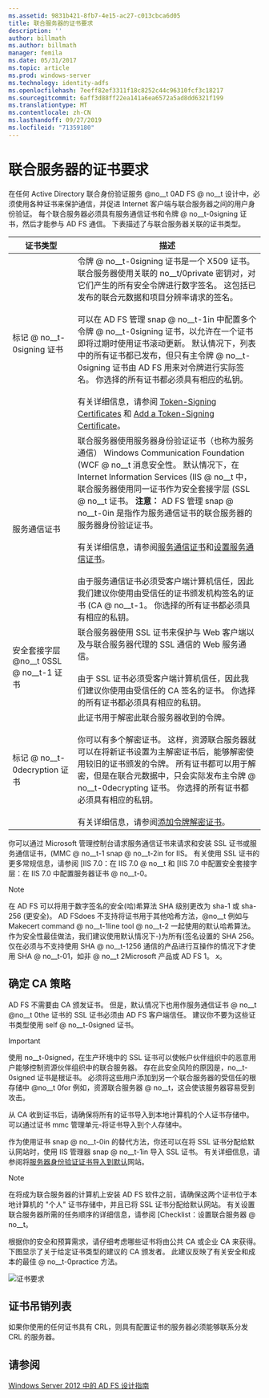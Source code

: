 ```yaml
---
ms.assetid: 9831b421-8fb7-4e15-ac27-c013cbca6d05
title: 联合服务器的证书要求
description: ''
author: billmath
ms.author: billmath
manager: femila
ms.date: 05/31/2017
ms.topic: article
ms.prod: windows-server
ms.technology: identity-adfs
ms.openlocfilehash: 7eeff82ef3311f18c8252c44c96310fcf3c18217
ms.sourcegitcommit: 6aff3d88ff22ea141a6ea6572a5ad8dd6321f199
ms.translationtype: MT
ms.contentlocale: zh-CN
ms.lasthandoff: 09/27/2019
ms.locfileid: "71359180"
---
```

# <a name="certificate-requirements-for-federation-servers"></a>联合服务器的证书要求

在任何 Active Directory 联合身份验证服务 @no__t 0AD FS @ no__t 设计中，必须使用各种证书来保护通信，并促进 Internet 客户端与联合服务器之间的用户身份验证。 每个联合服务器必须具有服务通信证书和令牌 @ no__t-0signing 证书，然后才能参与 AD FS 通信。 下表描述了与联合服务器关联的证书类型。  
  
|证书类型|描述|  
|--------------------|---------------|  
|标记 @ no__t-0signing 证书|令牌 @ no__t-0signing 证书是一个 X509 证书。 联合服务器使用关联的 no__t/0private 密钥对，对它们产生的所有安全令牌进行数字签名。 这包括已发布的联合元数据和项目分辨率请求的签名。<br /><br />可以在 AD FS 管理 snap @ no__t-1in 中配置多个令牌 @ no__t-0signing 证书，以允许在一个证书即将过期时使用证书滚动更新。 默认情况下，列表中的所有证书都已发布，但只有主令牌 @ no__t-0signing 证书由 AD FS 用来对令牌进行实际签名。 你选择的所有证书都必须具有相应的私钥。<br /><br />有关详细信息，请参阅 [Token-Signing Certificates](Token-Signing-Certificates.md) 和 [Add a Token-Signing Certificate](../../ad-fs/deployment/Add-a-Token-Signing-Certificate.md)。|  
|服务通信证书|联合服务器使用服务器身份验证证书（也称为服务通信） Windows Communication Foundation \(WCF @ no__t 消息安全性。 默认情况下，在 Internet Information Services \(IIS @ no__t 中，联合服务器使用同一证书作为安全套接字层 \(SSL @ no__t 证书。 **注意：** AD FS 管理 snap @ no__t-0in 是指作为服务通信证书的联合服务器的服务器身份验证证书。<br /><br />有关详细信息，请参阅[服务通信证书](Service-Communications-Certificates.md)和[设置服务通信证书](../../ad-fs/deployment/Set-a-Service-Communications-Certificate.md)。<br /><br />由于服务通信证书必须受客户端计算机信任，因此我们建议你使用由受信任的证书颁发机构签名的证书 \(CA @ no__t-1。 你选择的所有证书都必须具有相应的私钥。|  
|安全套接字层 @no__t 0SSL @ no__t-1 证书|联合服务器使用 SSL 证书来保护与 Web 客户端以及与联合服务器代理的 SSL 通信的 Web 服务通信。<br /><br />由于 SSL 证书必须受客户端计算机信任，因此我们建议你使用由受信任的 CA 签名的证书。 你选择的所有证书都必须具有相应的私钥。|  
|标记 @ no__t-0decryption 证书|此证书用于解密此联合服务器收到的令牌。<br /><br />你可以有多个解密证书。 这样，资源联合服务器就可以在将新证书设置为主解密证书后，能够解密使用较旧的证书颁发的令牌。 所有证书都可以用于解密，但是在联合元数据中，只会实际发布主令牌 @ no__t-0decrypting 证书。 你选择的所有证书都必须具有相应的私钥。<br /><br />有关详细信息，请参阅[添加令牌解密证书](../../ad-fs/deployment/Add-a-Token-Decrypting-Certificate.md)。|  
  
你可以通过 Microsoft 管理控制台请求服务通信证书来请求和安装 SSL 证书或服务通信证书，\(MMC @ no__t-1 snap @ no__t-2in for IIS。 有关使用 SSL 证书的更多常规信息，请参阅 [IIS 7.0：在 IIS 7.0 @ no__t 和 [IIS 7.0 中配置安全套接字层：在 IIS 7.0 中配置服务器证书 @ no__t-0。  
  
> [!NOTE]  
> 在 AD FS 可以将用于数字签名的安全\(哈\)希算法 SHA 级别更改为 sha\-1 或 sha\-256 \(更安全\)。 AD FSdoes 不支持将证书用于其他哈希方法，@no__t 例如与 Makecert command @ no__t-1line tool @ no__t-2 一起使用的默认哈希算法。 作为安全性最佳做法，我们建议使用默认情况下\-\)为所有\(签名设置的 SHA 256。 仅在必须与不支持使用 SHA @ no__t-1256 通信的产品进行互操作的情况下才使用 SHA @ no__t-01，如非 @ no__t 2Microsoft 产品或 AD FS 1。 *x*。  
  
## <a name="determining-your-ca-strategy"></a>确定 CA 策略  
AD FS 不需要由 CA 颁发证书。 但是，默认情况下也用作服务通信证书 @ no__t @no__t 0the 证书的 SSL 证书必须由 AD FS 客户端信任。 建议你不要为这些证书类型使用 self @ no__t-0signed 证书。  
  
> [!IMPORTANT]  
> 使用 no__t-0signed，在生产环境中的 SSL 证书可以使帐户伙伴组织中的恶意用户能够控制资源伙伴组织中的联合服务器。 存在此安全风险的原因是，no__t-0signed 证书是根证书。 必须将这些用户添加到另一个联合服务器的受信任的根存储中 @no__t 0for 例如，资源联合服务器 @ no__t，这会使该服务器容易受到攻击。  
  
从 CA 收到证书后，请确保将所有的证书导入到本地计算机的个人证书存储中。 可以通过证书 mmc 管理单元\-将证书导入到个人存储中。  
  
作为使用证书 snap @ no__t-0in 的替代方法，你还可以在将 SSL 证书分配给默认网站时，使用 IIS 管理器 snap @ no__t-1in 导入 SSL 证书。 有关详细信息，请参阅将[服务器身份验证证书导入到默认](../../ad-fs/deployment/Import-a-Server-Authentication-Certificate-to-the-Default-Web-Site.md)网站。  
  
> [!NOTE]  
> 在将成为联合服务器的计算机上安装 AD FS 软件之前，请确保这两个证书位于本地计算机的 "个人" 证书存储中，并且已将 SSL 证书分配给默认网站。 有关设置联合服务器所需的任务顺序的详细信息，请参阅 [Checklist：设置联合服务器 @ no__t。  
  
根据你的安全和预算需求，请仔细考虑哪些证书将由公共 CA 或企业 CA 来获得。 下图显示了关于给定证书类型的建议的 CA 颁发者。 此建议反映了有关安全和成本的最佳 @ no__t-0practice 方法。  
  
![证书要求](media/adfs2_fedserver_certstory_1.png)  
  
## <a name="certificate-revocation-lists"></a>证书吊销列表  
如果你使用的任何证书具有 CRL，则具有配置证书的服务器必须能够联系分发 CRL 的服务器。  
  
## <a name="see-also"></a>请参阅
[Windows Server 2012 中的 AD FS 设计指南](AD-FS-Design-Guide-in-Windows-Server-2012.md)
